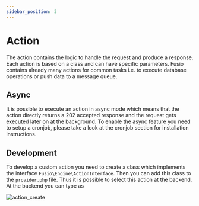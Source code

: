 ```yaml
---
sidebar_position: 3
---
```


# Action

The action contains the logic to handle the request and produce a response. Each action is based on a class and can have
specific parameters. Fusio contains already many actions for common tasks i.e. to execute database operations or push
data to a message queue.

## Async

It is possible to execute an action in async mode which means that the action directly returns a 202 accepted response
and the request gets executed later on at the background. To enable the async feature you need to setup a cronjob,
please take a look at the cronjob section for installation instructions.

## Development

To develop a custom action you need to create a class which implements the interface `Fusio\Engine\ActionInterface`.
Then you can add this class to the `provider.php` file. Thus it is possible to select this action at the backend.
At the backend you can type as 

![action_create](/img/backend/api/action_create.png)

